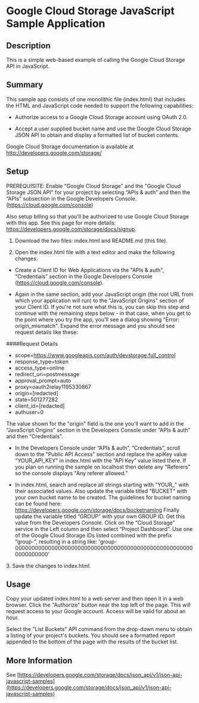 # Google Cloud Storage JavaScript Sample Application

## Description
This is a simple web-based example of calling the Google Cloud Storage API
in JavaScript.

## Summary
This sample app consists of one monolithic file (index.html) that includes the
HTML and JavaScript code needed to support the following capabilities:

- Authorize access to a Google Cloud Storage account using OAuth 2.0.

- Accept a user supplied bucket name and use the Google Cloud Storage
  JSON API to obtain and display a formatted list of bucket contents.

Google Cloud Storage documentation is available at
http://developers.google.com/storage/

## Setup
PREREQUISITE: Enable "Google Cloud Storage" and the "Google Cloud 
Storage JSON API" for your project by selecting “APIs & auth” and 
then the “APIs” subsection in the Google Developers Console. 
 (https://cloud.google.com/console)

Also setup billing so that you'll be authorized to use
Google Cloud Storage with this app. See this page for more details:
https://developers.google.com/storage/docs/signup.

1. Download the two files: index.html and README.md (this file).

2. Open the index.html file with a text editor and make the following changes:

  - Create a Client ID for Web Applications via the "APIs & auth", 
“Credentials” section in the Google Developers Console
(https://cloud.google.com/console).

  - Again in the same section, add your JavaScript origin (the root
URL from which your application will run) to the "JavaScript Origins"
section of your Client ID. If you're not sure what this is, you can 
skip this step and continue with the remaining steps below - in that 
case, when you get to the point where you try the app, you'll see 
a dialog showing "Error: origin_mismatch". Expand the error message 
and you should see request details like these:

   ####Request Details
   - scope=https://www.googleapis.com/auth/devstorage.full_control
   - response_type=token
   - access_type=online
   - redirect_uri=postmessage
   - approval_prompt=auto
   - proxy=oauth2relay1195330867
   - origin=[redacted]
   - state=501277282
   - client_id=[redacted]
   - authuser=0

   The value shown for the "origin" field is the one you'll want to
add in the “JavaScript Origins” section in the Developers 
Console under “APIs & auth” and then “Credentials”.

  - In the Developers Console under “APIs & auth”, “Credentials”, 
scroll down to the "Public API Access" section and replace the apiKey 
value "YOUR_API_KEY" in index.html with the “API Key” value listed there. 
If you plan on running the sample on localhost then delete any "Referers" 
so the console displays "Any referer allowed."

  - In index.html, search and replace all strings starting with "YOUR_"
with their associated values. Also update the variable titled "BUCKET"
with your own bucket name to be created. The guidelines for bucket naming
can be found here: https://developers.google.com/storage/docs/bucketnaming
Finally update the variable titled “GROUP” with your own GROUP ID.  Get 
this value from the Developers Console. Click on the “Cloud Storage” 
service in the Left column and then select “Project Dashboard”. Use one 
of the Google Cloud Storage IDs listed combined with the prefix “group-”, 
resulting in a string like: 
'group-0000000000000000000000000000000000000000000000000000000000000000'


3\. Save the changes to index.html.

## Usage
Copy your updated index.html to a web server and then open it in a web 
browser. Click the "Authorize" button near the top left of the page. 
This will request access to your Google account. Access will be valid 
for about an hour.

Select the "List Buckets" API command from the drop-down menu to obtain 
a listing of your project's buckets. You should see a formatted report 
appended to the bottom of the page with the results of the bucket list.

## More Information
See [https://developers.google.com/storage/docs/json_api/v1/json-api-javascript-samples](https://developers.google.com/storage/docs/json_api/v1/json-api-javascript-samples)
